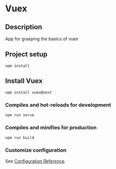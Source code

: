 # Vuex
## Description
App for grasping the basics of vuex
## Project setup
```
npm install
```

## Install Vuex
```
npm install vuex@next
```

### Compiles and hot-reloads for development
```
npm run serve
```

### Compiles and minifies for production
```
npm run build
```

### Customize configuration
See [Configuration Reference](https://cli.vuejs.org/config/).
